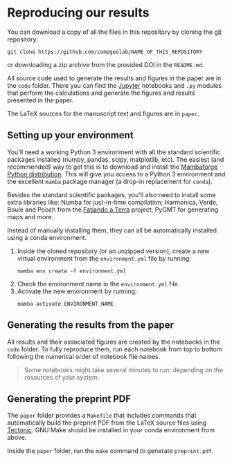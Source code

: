 # Reproducing our results

You can download a copy of all the files in this repository by cloning the
[git](https://git-scm.com/) repository:

```
git clone https://github.com/compgeolab/NAME_OF_THIS_REPOSITORY
```

or downloading a zip archive from the provided DOI in the `README.md`.

All source code used to generate the results and figures in the paper are in
the `code` folder. There you can find the [Jupyter](https://jupyter.org/)
notebooks and `.py` modules that perform the calculations and generate the
figures and results presented in the paper.

The LaTeX sources for the manuscript text and figures are in `paper`.

## Setting up your environment

You'll need a working Python 3 environment with all the standard
scientific packages installed (numpy, pandas, scipy, matplotlib, etc).
The easiest (and recommended) way to get this is to download and install the
[Mambaforge Python distribution](https://github.com/conda-forge/miniforge#mambaforge).
This will give you access to a Python 3 environment and the excellent `mamba`
package manager (a drop-in replacement for `conda`).

Besides the standard scientific packages, you'll also need to install some
extra libraries like: Numba for just-in-time compilation; Harmonica, Verde,
Boule and Pooch from the [Fatiando a Terra](https://www.fatiando.org) project;
PyGMT for generating maps and more.

Instead of manually installing them, they can all be automatically installed
using a conda environment.

1. Inside the cloned repository (or an unzipped version), create a new virtual
   environment from the `environment.yml` file by running:
   ```
   mamba env create -f environment.yml
   ```
1. Check the environment name in the `environment.yml` file.
1. Activate the new environment by running:
   ```
   mamba activate ENVIRONMENT_NAME
   ```

## Generating the results from the paper

All results and their associated figures are created by the notebooks in the
`code` folder. To fully reproduce them, run each notebook from top to bottom
following the numerical order of notebook file names.

> Some notebooks might take several minutes to run, depending on the resources
> of your system.

## Generating the preprint PDF

The `paper` folder provides a `Makefile` that includes commands that
automatically build the preprint PDF from the LaTeX source files using
[Tectonic](https://tectonic-typesetting.github.io/). GNU Make should be
installed in your conda environment from above.

Inside the `paper` folder, run the `make` command to generate `preprint.pdf`.
